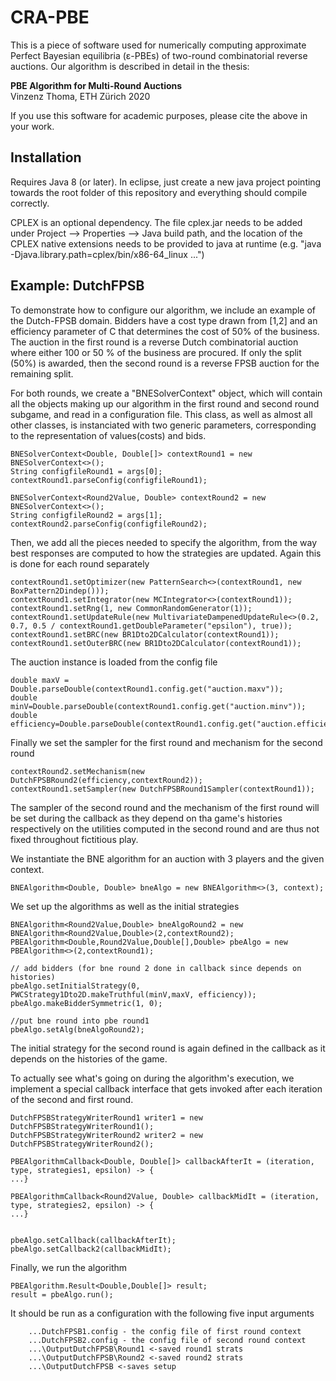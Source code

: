 # CRA-PBE


This is a piece of software used for numerically computing approximate Perfect Bayesian equilibria (ε-PBEs) of two-round combinatorial reverse auctions. Our algorithm is described in detail in the thesis:

**PBE Algorithm for Multi-Round Auctions**  
Vinzenz Thoma, ETH Zürich 2020

If you use this software for academic purposes, please cite the above in your work.

## Installation

Requires Java 8 (or later). In eclipse, just create a new java project pointing towards the root folder of this repository and everything should compile correctly.

CPLEX is an optional dependency. The file cplex.jar needs to be added under Project --> Properties --> Java build path, and the location of the CPLEX native extensions needs to be provided to java at runtime (e.g. "java -Djava.library.path=cplex/bin/x86-64_linux ...")


## Example: DutchFPSB

To demonstrate how to configure our algorithm, we include an example of the Dutch-FPSB domain. Bidders have a cost type drawn from [1,2] and an efficiency parameter of C that determines the cost of 50% of the business. The auction in the first round is a reverse Dutch combinatorial auction where either 100 or 50 % of the business are procured. If only the split (50%) is awarded, then the second round is a reverse FPSB auction for the remaining split.

For both rounds, we create a "BNESolverContext" object, which will contain all the objects making up our algorithm in the first round and second round subgame, and read in a configuration file. This class, as well as almost all other classes, is instanciated with two generic parameters, corresponding to the representation of values(costs) and bids.

	BNESolverContext<Double, Double[]> contextRound1 = new BNESolverContext<>();
	String configfileRound1 = args[0];
	contextRound1.parseConfig(configfileRound1);

	BNESolverContext<Round2Value, Double> contextRound2 = new BNESolverContext<>();
	String configfileRound2 = args[1];
	contextRound2.parseConfig(configfileRound2);

Then, we add all the pieces needed to specify the algorithm, from the way best responses are computed to how the strategies are updated. Again this is done for each round separately

	contextRound1.setOptimizer(new PatternSearch<>(contextRound1, new BoxPattern2Dindep()));
	contextRound1.setIntegrator(new MCIntegrator<>(contextRound1));
	contextRound1.setRng(1, new CommonRandomGenerator(1));
	contextRound1.setUpdateRule(new MultivariateDampenedUpdateRule<>(0.2, 0.7, 0.5 / contextRound1.getDoubleParameter("epsilon"), true));
	contextRound1.setBRC(new BR1Dto2DCalculator(contextRound1));
	contextRound1.setOuterBRC(new BR1Dto2DCalculator(contextRound1));

The auction instance is loaded from the config file

	double maxV = Double.parseDouble(contextRound1.config.get("auction.maxv"));
	double minV=Double.parseDouble(contextRound1.config.get("auction.minv"));
	double efficiency=Double.parseDouble(contextRound1.config.get("auction.efficiency")); 

Finally we set the sampler for the first round and mechanism for the second round 

	contextRound2.setMechanism(new DutchFPSBRound2(efficiency,contextRound2));
	contextRound1.setSampler(new DutchFPSBRound1Sampler(contextRound1));

The sampler of the second round and the mechanism of the first round will be set during the callback as they depend on tha game's histories respectively on the utilities computed in the second round and are thus not fixed throughout fictitious play.


We instantiate the BNE algorithm for an auction with 3 players and the given context.

	BNEAlgorithm<Double, Double> bneAlgo = new BNEAlgorithm<>(3, context);

We set up the algorithms as well as the initial strategies

	BNEAlgorithm<Round2Value,Double> bneAlgoRound2 = new BNEAlgorithm<Round2Value,Double>(2,contextRound2);
	PBEAlgorithm<Double,Round2Value,Double[],Double> pbeAlgo = new PBEAlgorithm<>(2,contextRound1);
		
	// add bidders (for bne round 2 done in callback since depends on histories)
	pbeAlgo.setInitialStrategy(0, PWCStrategy1Dto2D.makeTruthful(minV,maxV, efficiency));
	pbeAlgo.makeBidderSymmetric(1, 0);
		
	//put bne round into pbe round1
	pbeAlgo.setAlg(bneAlgoRound2);

The initial strategy for the second round is again defined in the callback as it depends on the histories of the game.

To actually see what's going on during the algorithm's execution, we implement a special callback interface that gets invoked after each iteration of the second and first round.

	DutchFPSBStrategyWriterRound1 writer1 = new DutchFPSBStrategyWriterRound1();
	DutchFPSBStrategyWriterRound2 writer2 = new DutchFPSBStrategyWriterRound2();
	
	PBEAlgorithmCallback<Double, Double[]> callbackAfterIt = (iteration, type, strategies1, epsilon) -> {
	...}

	PBEAlgorithmCallback<Round2Value, Double> callbackMidIt = (iteration, type, strategies2, epsilon) -> {
	...}

			
	pbeAlgo.setCallback(callbackAfterIt);
	pbeAlgo.setCallback2(callbackMidIt);
	
Finally, we run the algorithm

	PBEAlgorithm.Result<Double,Double[]> result;
	result = pbeAlgo.run();
	
It should be run as a configuration with the following five input arguments

		...DutchFPSB1.config - the config file of first round context
		...DutchFPSB2.config - the config file of second round context
		...\OutputDutchFPSB\Round1 <-saved round1 strats
		...\OutputDutchFPSB\Round2 <-saved round2 strats
		...\OutputDutchFPSB <-saves setup















